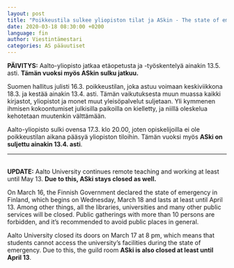 ```yaml
---
layout: post
title: "Poikkeustila sulkee yliopiston tilat ja ASkin - The state of emergency closes the doors of Aalto University and ASki"
date: 2020-03-18 08:30:00 +0200
language: fin
author: Viestintämestari
categories: AS pääuutiset
---
```


**PÄIVITYS:** Aalto-yliopisto jatkaa etäopetusta ja -työskentelyä ainakin 13.5. asti. **Tämän vuoksi myös ASkin sulku jatkuu.**

Suomen hallitus julisti 16.3. poikkeustilan, joka astuu voimaan keskiviikkona 18.3. ja kestää ainakin 13.4. asti. Tämän vaikutuksesta muun muassa kaikki kirjastot, yliopistot ja monet muut yleisöpalvelut suljetaan. Yli kymmenen ihmisen kokoontumiset julkisilla paikoilla on kielletty, ja niillä oleskelua kehotetaan muutenkin välttämään.

Aalto-yliopisto sulki ovensa 17.3. klo 20.00, joten opiskelijoilla ei ole poikkeustilan aikana pääsyä yliopiston tiloihin. Tämän vuoksi myös **ASki on suljettu ainakin 13.4. asti**.

***
&nbsp;  
**UPDATE:** Aalto University continues remote teaching and working at least until May 13. **Due to this, ASki stays closed as well.**

On March 16, the Finnish Government declared the state of emergency in Finland, which begins on Wednesday, March 18 and lasts at least until April 13. Among other things, all the libraries, universities and many other public services will be closed. Public gatherings with more than 10 persons are forbidden, and it’s recommended to avoid public places in general.

Aalto University closed its doors on March 17 at 8 pm, which means that students cannot access the university’s facilities during the state of emergency. Due to this, the guild room **ASki is also closed at least until April 13**.
